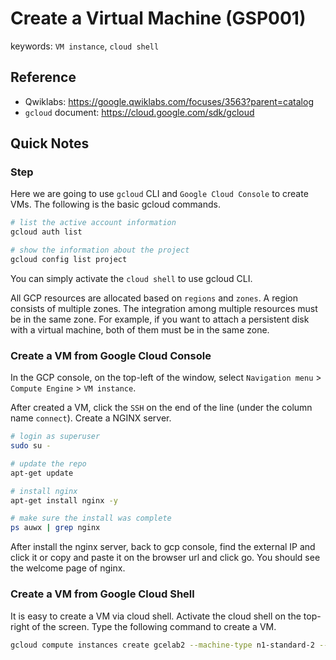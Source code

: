 # Create a Virtual Machine (GSP001)

keywords: `VM instance`, `cloud shell`

## Reference

* Qwiklabs: https://google.qwiklabs.com/focuses/3563?parent=catalog
* `gcloud` document: <https://cloud.google.com/sdk/gcloud>

## Quick Notes

### Step



Here we are going to use `gcloud` CLI and `Google Cloud Console` to create VMs. The following is the basic gcloud commands.

```sh
# list the active account information
gcloud auth list

# show the information about the project
gcloud config list project
```

You can simply activate the `cloud shell` to use gcloud CLI.

All GCP resources are allocated based on `regions` and `zones`. A region consists of multiple zones. The integration among multiple resources must be in the same zone. For example, if you want to attach a persistent disk with a virtual machine, both of them must be in the same zone.



### Create a VM from Google Cloud Console

In the GCP console, on the top-left of the window, select `Navigation menu` > `Compute Engine` > `VM instance`.

After created a VM, click the `SSH` on the end of the line (under the column name `connect`). Create a NGINX server.

```sh
# login as superuser
sudo su -

# update the repo
apt-get update

# install nginx
apt-get install nginx -y

# make sure the install was complete
ps auwx | grep nginx
```

After install the nginx server, back to gcp console, find the external IP and click it or copy and paste it on the  browser url and click go. You should see the welcome page of nginx.



### Create a VM from Google Cloud Shell

It is easy to create a VM via cloud shell. Activate the cloud shell on the top-right of the screen. Type the following command to create a VM.

```sh
gcloud compute instances create gcelab2 --machine-type n1-standard-2 --zone [your_zone]
```





